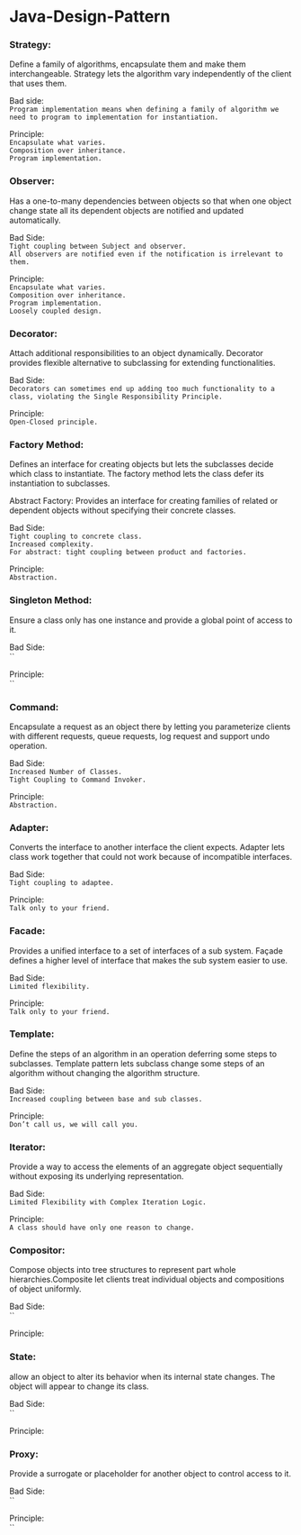 # Java-Design-Pattern


### Strategy:
Define a family of algorithms, encapsulate them and make them interchangeable. 
Strategy lets the algorithm vary independently of the client that uses them.

Bad side:</br>
`Program implementation means when defining a family of algorithm we need to program to implementation for instantiation.`

Principle:</br>
`Encapsulate what varies.`</br>
`Composition over inheritance.`</br>
`Program implementation.`



### Observer:
Has a one-to-many dependencies between objects so that when one object change state all its dependent objects are 
notified and updated automatically.


Bad Side:</br>
`Tight coupling between Subject and observer.`</br>
`All observers are notified even if the notification is irrelevant to them.`

Principle:</br>
`Encapsulate what varies.`</br>
`Composition over inheritance.`</br>
`Program implementation.`</br>
`Loosely coupled design.`



### Decorator:
Attach additional responsibilities to an object dynamically. Decorator provides flexible alternative to subclassing 
for extending functionalities.

Bad Side:</br>
`Decorators can sometimes end up adding too much functionality to a class, violating the Single Responsibility Principle.`

Principle:</br>
`Open-Closed principle.`



### Factory Method:
Defines an interface for creating objects but lets the subclasses decide which class to instantiate. The factory 
method lets the class defer its instantiation to subclasses.

Abstract Factory: Provides an interface for creating families of related or dependent objects without specifying their 
concrete classes.

Bad Side:</br>
`Tight coupling to concrete class.`</br>
`Increased complexity.`</br>
`For abstract: tight coupling between product and factories.`

Principle:</br>
`Abstraction.`



### Singleton Method:
Ensure a class only has one instance and provide a global point of access to it.

Bad Side:</br>
``

Principle:</br>
``



### Command:
Encapsulate a request as an object there by letting you parameterize clients with different requests, queue requests, 
log request and support undo operation.

Bad Side:</br>
`Increased Number of Classes.` </br>
`Tight Coupling to Command Invoker.`

Principle:</br>
`Abstraction.`



### Adapter:
Converts the interface to another interface the client expects. Adapter lets class work together that could not work 
because of incompatible interfaces.

Bad Side:</br>
`Tight coupling to adaptee.`

Principle:</br>
`Talk only to your friend.`




### Facade:
Provides a unified interface to a set of interfaces of a sub system. Façade defines a higher level of interface that 
makes the sub system easier to use.

Bad Side:</br>
`Limited flexibility.`

Principle:</br>
`Talk only to your friend.`



### Template:
Define the steps of an algorithm in an operation deferring some steps to subclasses. Template pattern lets subclass 
change some steps of an algorithm without changing the algorithm structure.

Bad Side:</br>
`Increased coupling between base and sub classes.`

Principle:</br>
`Don’t call us, we will call you.`



### Iterator:
Provide a way to access the elements of an aggregate object sequentially without exposing its underlying representation.

Bad Side:</br>
`Limited Flexibility with Complex Iteration Logic.`

Principle:</br>
`A class should have only one reason to change.`


### Compositor:
Compose objects into tree structures to represent part whole hierarchies.Composite let clients treat individual 
objects and compositions of object uniformly.

Bad Side:</br>
``

Principle:</br>



### State:
allow an object to alter its behavior when its internal state changes. The object will appear to change its class.

Bad Side:</br>
``

Principle:</br>



### Proxy:
Provide a surrogate or placeholder for another object to control access to it.

Bad Side:</br>
``

Principle:</br>
``



